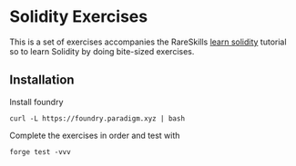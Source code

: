 # Solidity Exercises

This is a set of exercises accompanies the RareSkills [learn solidity](https://rareskills.io/learn-solidity) tutorial so to learn Solidity by doing bite-sized exercises.

## Installation

Install foundry

```
curl -L https://foundry.paradigm.xyz | bash
```

Complete the exercises in order and test with

```
forge test -vvv
```